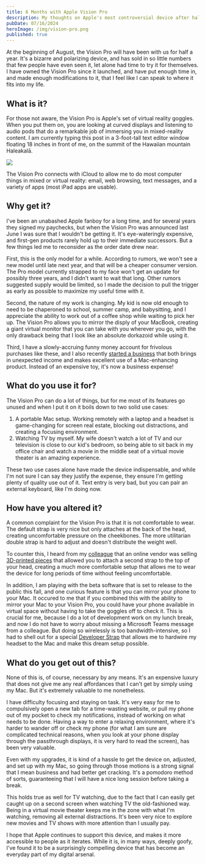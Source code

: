 ```yaml
---
title: 6 Months with Apple Vision Pro
description: My thoughts on Apple's most controversial device after half a year of use.
pubDate: 07/16/2024
heroImage: /img/vision-pro.png
published: true
---
```


At the beginning of August, the Vision Pro will have been with us for half a year.  It's a bizarre and polarizing device, and has sold in so little numbers that few people have even seen it, let alone had time to try it for themselves.  I have owned the Vision Pro since it launched, and have put enough time in, and made enough modifications to it, that I feel like I can speak to where it fits into my life.

## What is it?

For those not aware, the Vision Pro is Apple's set of virtual reality goggles.  When you put them on, you are looking at curved displays and listening to audio pods that do a remarkable job of immersing you in mixed-reality content.  I am currently typing this post in a 3-foot-tall text editor window floating 18 inches in front of me, on the summit of the Hawaiian mountain Haleakalā.

![](/img/hawaii-mountain.PNG)

The Vision Pro connects with iCloud to allow me to do most computer things in mixed or virtual reality: email, web browsing, text messages, and a variety of apps (most iPad apps are usable).

## Why get it?

I've been an unabashed Apple fanboy for a long time, and for several years they signed my paychecks, but when the Vision Pro was announced last June I was sure that I wouldn't be getting it.  It's eye-wateringly expensive, and first-gen products rarely hold up to their immediate successors.  But a few things led me to reconsider as the order date drew near.

First, this is the only model for a while.  According to rumors, we won't see a new model until late next year, and that will be a cheaper consumer version.  The Pro model currently strapped to my face won't get an update for possibly three years, and I didn't want to wait that long.  Other rumors suggested supply would be limited, so I made the decision to pull the trigger as early as possible to maximize my useful time with it.

Second, the nature of my work is changing.  My kid is now old enough to need to be chaperoned to school, summer camp, and babysitting, and I appreciate the ability to work out of a coffee shop while waiting to pick her up.  The Vision Pro allows you to mirror the disply of your MacBook, creating a giant virtual monitor that you can take with you wherever you go, with the only drawback being that I look like an absolute dorkazoid while using it.

Third, I have a slowly-accruing funny money account for frivolous purchases like these, and I also recently [started a business](https://tigerpajamas.com) that both brings in unexpected income and makes excellent use of a Mac-enhancing product.  Instead of an expensive toy, it's now a business expense!

## What do you use it for?

The Vision Pro can do a lot of things, but for me most of its features go unused and when I put it on it boils down to two solid use cases:

1. A portable Mac setup.  Working remotely with a laptop and a headset is game-changing for screen real estate, blocking out distractions, and creating a focusing environment.
2. Watching TV by myself.  My wife doesn't watch a lot of TV and our television is close to our kid's bedroom, so being able to sit back in my office chair and watch a movie in the middle seat of a virtual movie theater is an amazing experience.

These two use cases alone have made the device indispensable, and while I'm not sure I can say they justify the expense, they ensure I'm getting plenty of quality use out of it.  Text entry is very bad, but you can pair an external keyboard, like I'm doing now.

## How have you altered it?

A common complaint for the Vision Pro is that it is not comfortable to wear.  The default strap is very nice but only attaches at the back of the head, creating uncomfortable pressure on the cheekbones.  The more utilitarian double strap is hard to adjust and doesn't distribute the weight well.

To counter this, I heard from my [colleague](https://tigerpajamas.com/about/#jon) that an online vendor was selling [3D-printed pieces](https://www.etsy.com/listing/1680298384/solotop-dev-for-apple-vision-pro) that allowed you to attach a second strap to the top of your head, creating a much more comfortable setup that allows me to wear the device for long periods of time without feeling uncomfortable.

In addition, I am playing with the beta software that is set to release to the public this fall, and one curious feature is that you can mirror your phone to your Mac.  It occured to me that if you combined this with the ability to mirror your Mac to your Vision Pro, you could have your phone available in virtual space without having to take the goggles off to check it.  This is crucial for me, because I do a lot of development work on my lunch break, and now I do not have to worry about missing a Microsoft Teams message from a colleague.  But doing so wirelessly is too bandwidth-intensive, so I had to shell out for a special [Developer Strap](https://9to5mac.com/2024/02/06/hands-on-with-the-299-apple-vision-pro-developer-strap-stabler-mac-virtual-display-beta-downgrades-and-more/) that allows me to hardwire my headset to the Mac and make this dream setup possible.

## What do you get out of this?

None of this is, of course, necessary by any means.  It's an expensive luxury that does not give me any real affordances that I can't get by simply using my Mac.  But it's extremely valuable to me nonetheless.

I have difficulty focusing and staying on task.  It's very easy for me to compulsively open a new tab for a time-wasting website, or pull my phone out of my pocket to check my notifications, instead of working on what needs to be done.  Having a way to enter a relaxing environment, where it's harder to wander off or check my phone (for what I am sure are complicated technical reasons, when you look at your phone display through the passthrough displays, it is very hard to read the screen), has been very valuable.

Even with my upgrades, it is kind of a hassle to get the device on, adjusted, and set up with my Mac, so going through those motions is a strong signal that I mean business and had better get cracking.  It's a pomodoro method of sorts, guaranteeing that I will have a nice long session before taking a break.

This holds true as well for TV watching, due to the fact that I can easily get caught up on a second screen when watching TV the old-fashioned way.  Being in a virtual movie theater keeps me in the zone with what I'm watching, removing all external distractions.  It's been very nice to explore new movies and TV shows with more attention than I usually pay.

I hope that Apple continues to support this device, and makes it more accessible to people as it iterates.  While it is, in many ways, deeply goofy, I've found it to be a surprisingly compelling device that has become an everyday part of my digital arsenal.
